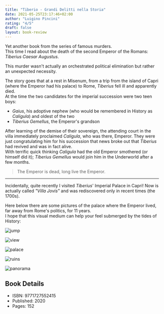 ```yaml
---
title: "Tiberio - Grandi Delitti nella Storia"
date: 2021-05-25T23:17:46+02:00
author: "Luigino Pincini"
rating: "4/5"
draft: false
layout: book-review
---
```


Yet another book from the series of famous murders.  
This time I read about the death of the second Emperor of the Romans: *Tiberius Caesar Augustus*.

This murder wasn't actually an orchestrated political elimination but rather an unexpected necessity.  

The story goes that at a rest in Misenum, from a trip from the island of Capri (where the Emperor had his palace) to Rome, *Tiberius* fell ill and apparently died.  
At the time the two candidates for the imperial succession were two teen boys:
* *Gaius*, his adoptive nephew (who would be remembered in History as *Caligula*) and oldest of the two
* *Tiberius Gemellus*, the Emperor's grandson

After learning of the demise of their sovereign, the attending court in the villa immediately proclaimed *Caligula*, who was there, Emperor. They were just congratulating him for his succession that news broke out that *Tiberius* had revived and was in fact alive.  
With terrific quick thinking *Caligula* had the old Emperor smothered (or himself did it);
*Tiberius Gemellus* would join him in the Underworld after a few months.

> The Emperor is dead, long live the Emperor.

***

Incidentally, quite recently I visited *Tiberius*' Imperial Palace in Capri! Now is actually called *"Villa Jovis"* and was rediscovered only in recent times (the 1700s).

Here below there are some pictures of the palace where the Emperor lived, far away from Rome's politics, for 11 years.  
I hope that this visual medium can help your feel submerged by the tides of History:


![jump](/img/tiberio/jump.jpg 'The place where the Emperor would "allegedly" throw off undesidered guests')

![view](/img/tiberio/view.jpg "From this vantage point it was possible to monitor the island and the Gulf of Naples")

![palace](/img/tiberio/palace.jpg "The palace at his peak would have been majestic and opulent")

![ruins](/img/tiberio/ruins.jpg "Another postcard of the ruins")

![panorama](/img/tiberio/panorama.jpg "A view fitting of an Emperor")


## Book Details
- ISBN: 9771727552415
- Published: 2020
- Pages: 152
